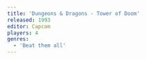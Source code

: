 ```yaml
---
title: 'Dungeons & Dragons - Tower of Doom'
released: 1993
editor: Capcom
players: 4
genres:
  - 'Beat them all'
---
```

